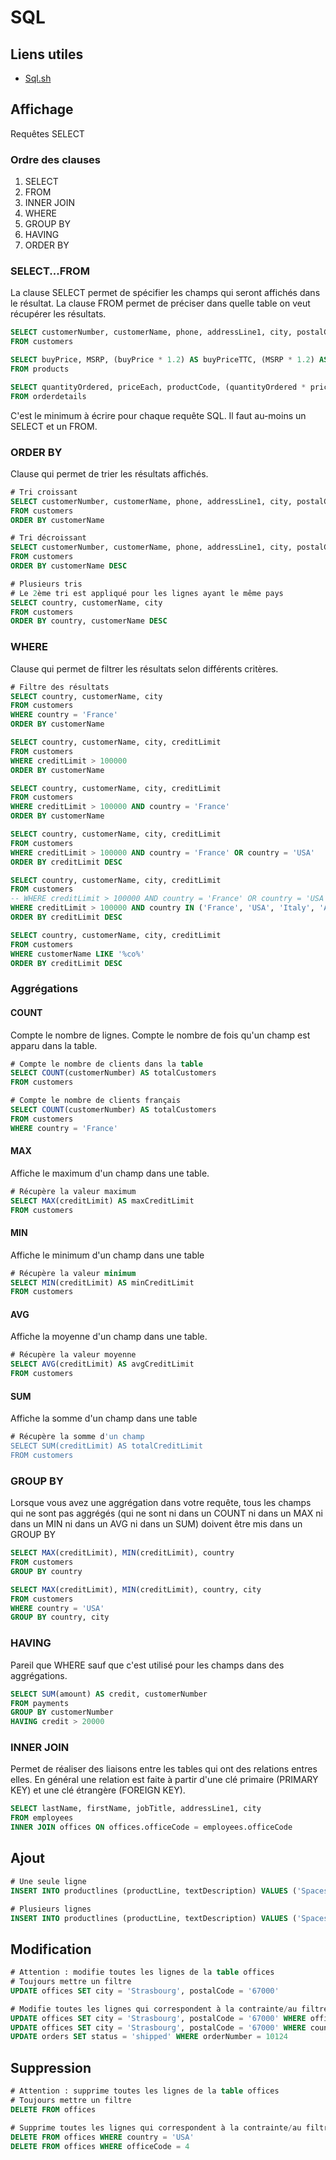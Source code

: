 # SQL

## Liens utiles
* [Sql.sh](https://sql.sh/)

## Affichage
Requêtes SELECT

### Ordre des clauses
1. SELECT
2. FROM
3. INNER JOIN
4. WHERE
5. GROUP BY
6. HAVING
7. ORDER BY

### SELECT...FROM
La clause SELECT permet de spécifier les champs qui seront affichés dans le résultat. 
La clause FROM permet de préciser dans quelle table on veut récupérer les résultats.

```sql
SELECT customerNumber, customerName, phone, addressLine1, city, postalCode
FROM customers

SELECT buyPrice, MSRP, (buyPrice * 1.2) AS buyPriceTTC, (MSRP * 1.2) AS MSRPTTC
FROM products

SELECT quantityOrdered, priceEach, productCode, (quantityOrdered * priceEach) AS totalPrice
FROM orderdetails
```

C'est le minimum à écrire pour chaque requête SQL. Il faut au-moins un SELECT et un FROM.

### ORDER BY
Clause qui permet de trier les résultats affichés.

```sql
# Tri croissant
SELECT customerNumber, customerName, phone, addressLine1, city, postalCode
FROM customers
ORDER BY customerName

# Tri décroissant
SELECT customerNumber, customerName, phone, addressLine1, city, postalCode
FROM customers
ORDER BY customerName DESC

# Plusieurs tris
# Le 2ème tri est appliqué pour les lignes ayant le même pays
SELECT country, customerName, city
FROM customers
ORDER BY country, customerName DESC
```

### WHERE
Clause qui permet de filtrer les résultats selon différents critères.

```sql
# Filtre des résultats
SELECT country, customerName, city
FROM customers
WHERE country = 'France'
ORDER BY customerName

SELECT country, customerName, city, creditLimit
FROM customers
WHERE creditLimit > 100000
ORDER BY customerName

SELECT country, customerName, city, creditLimit
FROM customers
WHERE creditLimit > 100000 AND country = 'France'
ORDER BY customerName

SELECT country, customerName, city, creditLimit
FROM customers
WHERE creditLimit > 100000 AND country = 'France' OR country = 'USA'
ORDER BY creditLimit DESC

SELECT country, customerName, city, creditLimit
FROM customers
-- WHERE creditLimit > 100000 AND country = 'France' OR country = 'USA' OR country = 'Italy' OR country = 'Australia'
WHERE creditLimit > 100000 AND country IN ('France', 'USA', 'Italy', 'Australia')
ORDER BY creditLimit DESC

SELECT country, customerName, city, creditLimit
FROM customers
WHERE customerName LIKE '%co%'
ORDER BY creditLimit DESC
```

### Aggrégations

#### COUNT
Compte le nombre de lignes. Compte le nombre de fois qu'un champ est apparu dans la table.

```sql
# Compte le nombre de clients dans la table
SELECT COUNT(customerNumber) AS totalCustomers
FROM customers

# Compte le nombre de clients français
SELECT COUNT(customerNumber) AS totalCustomers
FROM customers
WHERE country = 'France'
```

#### MAX
Affiche le maximum d'un champ dans une table.

```sql
# Récupère la valeur maximum
SELECT MAX(creditLimit) AS maxCreditLimit
FROM customers
```

#### MIN
Affiche le minimum d'un champ dans une table

```sql
# Récupère la valeur minimum
SELECT MIN(creditLimit) AS minCreditLimit
FROM customers
```

#### AVG
Affiche la moyenne d'un champ dans une table.

```sql
# Récupère la valeur moyenne
SELECT AVG(creditLimit) AS avgCreditLimit
FROM customers
```

#### SUM
Affiche la somme d'un champ dans une table

```sql
# Récupère la somme d'un champ
SELECT SUM(creditLimit) AS totalCreditLimit
FROM customers
```

### GROUP BY
Lorsque vous avez une aggrégation dans votre requête, tous les champs qui ne sont pas aggrégés 
(qui ne sont ni dans un COUNT ni dans un MAX ni dans un MIN ni dans un AVG ni dans un SUM) 
doivent être mis dans un GROUP BY

```sql
SELECT MAX(creditLimit), MIN(creditLimit), country
FROM customers
GROUP BY country

SELECT MAX(creditLimit), MIN(creditLimit), country, city
FROM customers
WHERE country = 'USA'
GROUP BY country, city
```

### HAVING
Pareil que WHERE sauf que c'est utilisé pour les champs dans des aggrégations.

```sql
SELECT SUM(amount) AS credit, customerNumber
FROM payments
GROUP BY customerNumber
HAVING credit > 20000
```

### INNER JOIN
Permet de réaliser des liaisons entre les tables qui ont des relations entres elles.
En général une relation est faite à partir d'une clé primaire (PRIMARY KEY) et une clé étrangère (FOREIGN KEY).

```sql
SELECT lastName, firstName, jobTitle, addressLine1, city
FROM employees
INNER JOIN offices ON offices.officeCode = employees.officeCode
```

## Ajout
```sql
# Une seule ligne
INSERT INTO productlines (productLine, textDescription) VALUES ('Spaceships', 'Comme dans Star Wars...')

# Plusieurs lignes
INSERT INTO productlines (productLine, textDescription) VALUES ('Spaceships', 'Comme dans Star Wars...'), ('Bikes', '...')
```

## Modification
```sql
# Attention : modifie toutes les lignes de la table offices
# Toujours mettre un filtre
UPDATE offices SET city = 'Strasbourg', postalCode = '67000'

# Modifie toutes les lignes qui correspondent à la contrainte/au filtre
UPDATE offices SET city = 'Strasbourg', postalCode = '67000' WHERE officeCode = 4
UPDATE offices SET city = 'Strasbourg', postalCode = '67000' WHERE country = 'USA'
UPDATE orders SET status = 'shipped' WHERE orderNumber = 10124
```

## Suppression
```sql
# Attention : supprime toutes les lignes de la table offices
# Toujours mettre un filtre
DELETE FROM offices

# Supprime toutes les lignes qui correspondent à la contrainte/au filtre
DELETE FROM offices WHERE country = 'USA'
DELETE FROM offices WHERE officeCode = 4
```